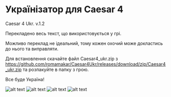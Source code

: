 # Українізатор для Caesar 4
Caesar 4 Ukr. v.1.2

Перекладено весь текст, що використовується у грі.

Можливо переклад не ідеальний, тому кожен охочий може докластись до нього та виправляти.

Для встановлення скачайте файл Caesar4_ukr.zip з https://github.com/romamakar/Caesar4Ukr/releases/download/zip/Caesar4_ukr.zip та розпакуйте в папку з грою.

Все буде Україна!

![alt text](https://steamuserimages-a.akamaihd.net/ugc/2531667816662330801/54D07D2EBB39C149745BDE26690067D88FA4D341/)
![alt text](https://steamuserimages-a.akamaihd.net/ugc/2531667816662328719/3202C89EC573D5C861081A609741036066B7762E/)
![alt text](https://steamuserimages-a.akamaihd.net/ugc/2531667816662329559/075256ED218936FBACCD4ED033BB9BD85785C724/)
![alt text](https://steamuserimages-a.akamaihd.net/ugc/2531667816662328339/D8B034900E2863367AFC70C8A20B9AF031B6C966/)
